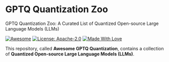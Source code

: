 # GPTQ Quantization Zoo
GPTQ Quantization Zoo: A Curated List of Quantized Open-source Large Language Models (LLMs)

[![Awesome](https://cdn.rawgit.com/sindresorhus/awesome/d7305f38d29fed78fa85652e3a63e154dd8e8829/media/badge.svg)](https://github.com/SuperBruceJia/Awesome-GPTQ-Quantization) 
[![License: Apache-2.0](https://img.shields.io/badge/License-Apache-green.svg)](https://www.apache.org/licenses/LICENSE-2.0)
[![Made With Love](https://img.shields.io/badge/Made%20With-Love-red.svg)](https://github.com/SuperBruceJia/Awesome-GPTQ-Quantization)

This repository, called **Awesome GPTQ Quantization**, contains a collection of **Quantized Open-source Large Language Models (LLMs)**.
